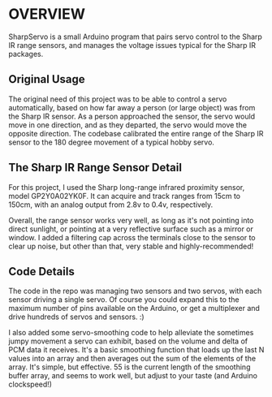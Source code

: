 OVERVIEW
=========
SharpServo is a small Arduino program that pairs servo control to the Sharp IR range sensors, and manages the voltage issues typical for the Sharp IR packages.

	
Original Usage
-------------------
The original need of this project was to be able to control a servo automatically, based on how far away a person (or large object) was from the Sharp IR sensor.  As a person approached the sensor, the servo would move in one direction, and as they departed, the servo would move the opposite direction.  The codebase calibrated the entire range of the Sharp IR sensor to the 180 degree movement of a typical hobby servo.  

	
The Sharp IR Range Sensor Detail
--------------------------------
For this project, I used the Sharp long-range infrared proximity sensor, model GP2Y0A02YK0F.  It can acquire and track ranges from 15cm to 150cm, with an analog output from 2.8v to 0.4v, respectively.

Overall, the range sensor works very well, as long as it's not pointing into direct sunlight, or pointing at a very reflective surface such as a mirror or window.  I added a filtering cap across the terminals close to the sensor to clear up noise, but other than that, very stable and highly-recommended!


Code Details
-------------------------
The code in the repo was managing two sensors and two servos, with each sensor driving a single servo.  Of course you could expand this to the maximum number of pins available on the Arduino, or get a multiplexer and drive hundreds of servos and sensors. :)

I also added some servo-smoothing code to help alleviate the sometimes jumpy movement a servo can exhibit, based on the volume and delta of PCM data it receives.  It's a basic smoothing function that loads up the last N values into an array and then averages out the sum of the elements of the array.  It's simple, but effective. 55 is the current length of the smoothing buffer array, and seems to work well, but adjust to your taste (and Arduino clockspeed!) 
